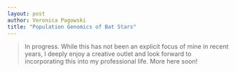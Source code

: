 ```yaml
---
layout: post
author: Veronica Pagowski
title: "Population Genomics of Bat Stars"
---
```


<blockquote class="custom-quote">
    In progress. While this has not been an explicit focus of mine in recent years, I deeply enjoy a creative outlet and look forward to incorporating this into my professional life. More here soon!
</blockquote>

